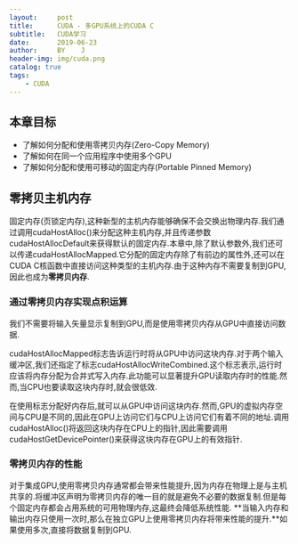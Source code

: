 ```yaml
---
layout:     post
title:      CUDA - 多GPU系统上的CUDA C
subtitle:   CUDA学习
date:       2019-06-23
author:     BY    J
header-img: img/cuda.png
catalog: true
tags:
    - CUDA	
---
```


## 本章目标
+ 了解如何分配和使用零拷贝内存(Zero-Copy Memory)
+ 了解如何在同一个应用程序中使用多个GPU
+ 了解如何分配和使用可移动的固定内存(Portable Pinned Memory)

## 零拷贝主机内存
固定内存(页锁定内存),这种新型的主机内存能够确保不会交换出物理内存.我们通过调用cudaHostAlloc()来分配这种主机内存,并且传递参数cudaHostAllocDefault来获得默认的固定内存.本章中,除了默认参数外,我们还可以传递cudaHostAllocMapped.它分配的固定内存除了有前边的属性外,还可以在CUDA C核函数中直接访问这种类型的主机内存.由于这种内存不需要复制到GPU,因此也成为**零拷贝内存**.

###  通过零拷贝内存实现点积运算
我们不需要将输入矢量显示复制到GPU,而是使用零拷贝内存从GPU中直接访问数据. 

cudaHostAllocMapped标志告诉运行时将从GPU中访问这块内存.对于两个输入缓冲区,我们还指定了标志cudaHostAllocWriteCombined.这个标志表示,运行时应该将内存分配为合并式写入内存.此功能可以显著提升GPU读取内存时的性能.然而,当CPU也要读取这块内存时,就会很低效.

在使用标志分配好内存后,就可以从GPU中访问这块内存.然而,GPU的虚拟内存空间与CPU是不同的,因此在GPU上访问它们与CPU上访问它们有着不同的地址.调用cudaHostAlloc()将返回这块内存在CPU上的指针,因此需要调用cudaHostGetDevicePointer()来获得这块内存在GPU上的有效指针.

### 零拷贝内存的性能
对于集成GPU,使用零拷贝内存通常都会带来性能提升,因为内存在物理上是与主机共享的.将缓冲区声明为零拷贝内存的唯一目的就是避免不必要的数据复制.但是每个固定内存都会占用系统的可用物理内存,这最终会降低系统性能.
**当输入内存和输出内存只使用一次时,那么在独立GPU上使用零拷贝内存将带来性能的提升.**如果使用多次,直接将数据复制到GPU.
